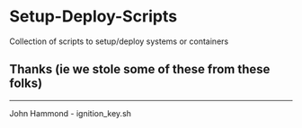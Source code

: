 # Setup-Deploy-Scripts
Collection of scripts to setup/deploy systems or containers

## Thanks (ie we stole some of these from these folks)
---
John Hammond - ignition_key.sh
